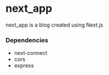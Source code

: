 # next_app
 next_app is a blog created using Next.js

### Dependencies
   - next-connect
   - cors
   - express
